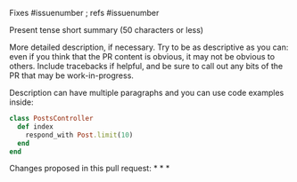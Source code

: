 Fixes #issuenumber ; refs #issuenumber

Present tense short summary (50 characters or less)

More detailed description, if necessary. Try to be as descriptive as you can: even if you think that the PR content is obvious, it may not be obvious to others. Include tracebacks if helpful, and be sure to call out any bits of the PR that may be work-in-progress.

Description can have multiple paragraphs and you can use code examples inside:

``` ruby
class PostsController
  def index
    respond_with Post.limit(10)
  end
end
```

Changes proposed in this pull request:
* 
* 
* 
